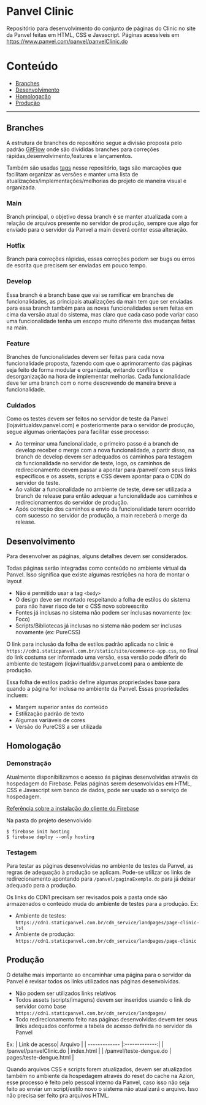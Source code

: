 # Panvel Clinic

Repositório para desenvolvimento do conjunto de páginas do Clinic no site da Panvel feitas em HTML, CSS e Javascript. 
Páginas acessíveis em <https://www.panvel.com/panvel/panvelClinic.do>

# Conteúdo

* [Branches](#branches)
* [Desenvolvimento](#desenvolvimento)
* [Homologação](#homologação)
* [Produção](#produção)

<hr>

## Branches

A estrutura de branches do repositório segue a divisão proposta pelo padrão [GitFlow](https://www.atlassian.com/br/git/tutorials/comparing-workflows/gitflow-workflow) onde são divididas branches para correções rápidas,desenvolvimento,features e lançamentos.

Também são usadas [tags](https://www.atlassian.com/br/git/tutorials/inspecting-a-repository/git-tag) nesse repositório, tags são marcações que facilitam organizar as versões e manter uma lista de atualizações/implementações/melhorias do projeto de maneira visual e organizada.

### Main
Branch principal, o objetivo dessa branch é se manter atualizada com a relação de arquivos presente no servidor de produção, sempre que algo for enviado para o servidor da Panvel a main deverá conter essa alteração.

### Hotfix
Branch para correções rápidas, essas correções podem ser bugs ou erros de escrita que precisem ser enviadas em pouco tempo.

### Develop
Essa branch é a branch base que vai se ramificar em branches de funcionalidades, as principais atualizações da main tem que ser enviadas para essa branch também para as novas funcionalidades serem feitas em cima da versão atual do sistema, mas claro que cada caso pode variar caso uma funcionalidade tenha um escopo muito diferente das mudanças feitas na main.

### Feature
Branches de funcionalidades devem ser feitas para cada nova funcionalidade proposta, fazendo com que o aprimoramento das páginas seja feito de forma modular e organizada, evitando conflitos e desorganização na hora de implementar melhorias.
Cada funcionalidade deve ter uma branch com o nome descrevendo de maneira breve a funcionalidade.

### Cuidados
Como os testes devem ser feitos no servidor de teste da Panvel (lojavirtualdsv.panvel.com) e posteriormente para o servidor de produção, segue algumas orientações para facilitar esse processo:
- Ao terminar uma funcionalidade, o primeiro passo é a branch de develop receber o merge com a nova funcionalidade, a partir disso, na branch de develop devem ser adequados os caminhos para testagem da funcionalidade no servidor de teste, logo, os caminhos de redirecionamento devem passar a apontar para /panvel/ com seus links específicos e os assets, scripts e CSS devem apontar para o CDN do servidor de teste.
- Ao validar a funcionalidade no ambiente de teste, deve ser utilizada a branch de release para então adequar a funcionalidade aos caminhos e redirecionamentos do servidor de produção. 
- Após correção dos caminhos e envio da funcionalidade terem ocorrido com sucesso no servidor de produção, a main receberá o merge da release. 

##  Desenvolvimento
Para desenvolver as páginas, alguns detalhes devem ser considerados.

Todas páginas serão integradas como conteúdo no ambiente virtual da Panvel. Isso significa que existe algumas restrições na hora de montar o layout

* Não é permitido usar a tag `<body>`
* O design deve ser montado respeitando a folha de estilos do sistema para não haver risco de ter o CSS novo sobreescrito
* Fontes já inclusas no sistema não podem ser inclusas novamente (ex: Foco)
* Scripts/Bibliotecas já inclusas no sistema não podem ser inclusas novamente (ex: PureCSS)

O link para inclusão da folha de estilos padrão aplicada no clinic é `https://cdn1.staticpanvel.com.br/static/site/ecommerce-app.css`, no final do link costuma ser informado uma versão, essa versão pode diferir do ambiente de testagem (lojavirtualdsv.panvel.com) para o ambiente de produção.

Essa folha de estilos padrão define algumas propriedades base para quando a página for inclusa no ambiente da Panvel. Essas propriedades incluem:
* Margem superior antes do conteúdo
* Estilização padrão de texto
* Algumas variáveis de cores
* Versão do PureCSS a ser utilizada

## Homologação

### Demonstração
Atualmente disponibilizamos o acesso ás páginas desenvolvidas através da hospedagem do Firebase.
Pelas páginas serem desenvolvidas em HTML, CSS e Javascript sem banco de dados, pode ser usado só o serviço de hospedagem.

[Referência sobre a instalação do cliente do Firebase](https://firebase.google.com/docs/cli/)

Na pasta do projeto desenvolvido
```
$ firebase init hosting
$ firebase deploy --only hosting 
```

### Testagem

Para testar as páginas desenvolvidas no ambiente de testes da Panvel, as regras de adequação à produção se aplicam.
Pode-se utilizar os links de redirecionamento apontando para `/panvel/paginaExemplo.do` para já deixar adequado para a produção.

Os links do CDN1 precisam ser revisados pois a pasta onde são armazenados o conteúdo muda do ambiente de testes para a produção.
Ex: 
* Ambiente de testes: `https://cdn1.staticpanvel.com.br/cdn_service/landpages/page-clinic-tst` 
* Ambiente de produção: `https://cdn1.staticpanvel.com.br/cdn_service/landpages/page-clinic`

## Produção

O detalhe mais importante ao encaminhar uma página para o servidor da Panvel é revisar todos os links utilizados nas páginas desenvolvidas.

* Não podem ser utilizados links relativos
* Todos assets (scripts/imagens) devem ser inseridos usando o link do servidor como base `https://cdn1.staticpanvel.com.br/cdn_service/landpages/`
* Todo redirecionamento feito nas páginas desenvolvidas devem ter seus links adequados conforme a tabela de acesso definida no servidor da Panvel

Ex:
| Link de acesso| Arquivo       |
| ------------- |:-------------:| 
| /panvel/panvelClinic.do | index.html |
| /panvel/teste-dengue.do     | pages/teste-dengue.html  |

Quando arquivos CSS e scripts forem atualizados, devem ser atualizados também no ambiente da hospedagem através do reset do cache na Azion, esse processo é feito pelo pessoal interno da Panvel, caso isso não seja feito ao enviar um script/estilo novo o sistema não atualizará o arquivo. 
Isso não precisa ser feito pra arquivos HTML.
